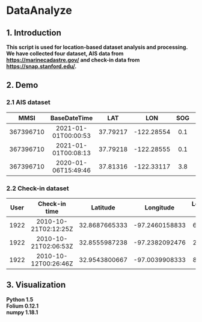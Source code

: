 # DataAnalyze

## 1. Introduction
__This script is used for location-based dataset analysis and processing.__  
__We have collected four dataset, AIS data from https://marinecadastre.gov/ and check-in 
 data from https://snap.stanford.edu/.__

## 2. Demo

### 2.1 AIS dataset
|   MMSI   | BaseDateTime  | LAT | LON | SOG | COG | Heading|
|:----:|  :----:  | :----:  | :----: |:----:|:----:|:----:|
| 367396710 | 2021-01-01T00:00:53  |37.79217 | -122.28554 |0.1 |341.9 |270|
| 367396710 |2021-01-01T00:08:13   | 37.79218 |-122.28555 | 0.1  |121.7 |266|
| 367396710 | 2020-01-06T15:49:46  | 37.81316 |-122.33117| 3.8  | 248.9 |60|

### 2.2 Check-in dataset
|   User   | Check-in time  | Latitude | Longitude | Location id|
|:----:|  :----:  | :----:  | :----: |:----:|
| 1922 | 2010-10-21T02:12:25Z  |32.8687665333 | -97.2460158833 |617335|
| 1922 |2010-10-21T02:06:53Z   |32.8555987238 |-97.2382092476 | 235850|
| 1922| 2010-10-12T00:26:46Z   | 32.9543800667 |-97.0039908333 | 899984|

## 3. Visualization
 __Python 1.5  
     Folium 0.12.1  
     numpy 1.18.1__
